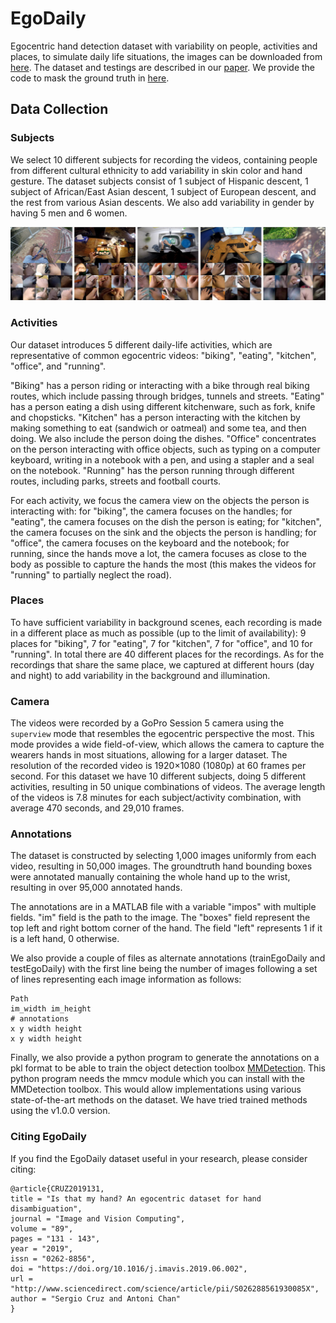 # EgoDaily
Egocentric hand detection dataset with variability on people, activities and places, to simulate daily life situations, the images can be downloaded from [here](https://drive.google.com/file/d/1FXlAUc2G0nRckcR01iHZP4RRyowSSzDh/view?usp=sharing). The dataset and testings are described in our [paper](https://doi.org/10.1016/j.imavis.2019.06.002). We provide the code to mask the ground truth in [here](https://github.com/sercruzg/YOLO-Context).

## Data Collection
### Subjects
We select 10 different subjects for recording the videos, containing people from different cultural ethnicity to add variability in skin color and hand gesture.
The dataset subjects consist of 1 subject of Hispanic descent, 1 subject of African/East Asian descent, 1 subject of European descent, and the rest from various Asian descents. We also add variability in gender by having 5 men and 6 women.

![GitHub Logo](samples.png)

### Activities
Our dataset introduces 5 different daily-life activities, which are representative of common egocentric videos: "biking", "eating", "kitchen", "office", and "running". 

"Biking" has a person riding or interacting with a bike through real biking routes, which include passing through bridges, tunnels and streets.
"Eating" has a person eating a dish using different kitchenware, such as fork, knife and chopsticks.
"Kitchen" has a person interacting with the kitchen by making something to eat (sandwich or oatmeal) and some tea, and then doing. We also include the person 
doing the dishes. 
"Office" concentrates on the person interacting with office objects, such as typing on a computer keyboard, writing in a notebook with a pen, and using a stapler and a seal on the notebook.
"Running" has the person running through different routes, including parks, streets and football courts.

For each activity, we focus the camera view on the objects the person is interacting with: for "biking", the camera focuses on the handles; for "eating", the camera focuses on the dish the person is eating; for "kitchen", the camera focuses on the sink and the objects the person is handling; for "office", the camera focuses on the keyboard and the notebook; for running, since the hands move a lot, the camera focuses as close to the body as possible to capture the hands the most (this makes the videos for "running" to partially  neglect the road).

### Places
To have sufficient variability in background scenes, 
each recording is made in a different place as much as possible (up to the limit of availability):
9 places for  "biking", 7 for "eating", 7 for "kitchen", 7 for "office", and 10 for "running".
In total there are 40 different places for the recordings. As for the recordings that share the same place, we captured at different hours (day and night) to add variability in the background and illumination. 

### Camera
The videos were recorded by a GoPro Session 5
camera  using the ``superview`` mode that resembles the egocentric perspective the most.
This mode provides a wide field-of-view, which allows the camera to capture the wearers hands in most situations, allowing for a larger dataset.
The resolution of the recorded video is 1920$\times$1080 (1080p) at 60 frames per second. For this dataset we have 10 different subjects, doing 5 different activities, resulting in 50 unique combinations of videos. 
The average length of the videos is 7.8 minutes for each subject/activity combination, with average 470 seconds, and 29,010 frames.

### Annotations
The dataset is constructed by selecting 1,000 images uniformly from each video, resulting in 50,000 images.
The groundtruth hand bounding boxes were annotated manually containing the whole hand up to the wrist, resulting in over 95,000 annotated hands.

The annotations are in a MATLAB file with a variable "impos" with multiple fields. "im" field is the path to the image. The "boxes" field represent the top left and right bottom corner of the hand. The field "left" represents 1 if it is a left hand, 0 otherwise.

We also provide a couple of files as alternate annotations (trainEgoDaily and testEgoDaily) with the first line being the number of images following a set of lines representing each image information as follows:
```
Path
im_width im_height
# annotations
x y width height
x y width height
```
Finally, we also provide a python program to generate the annotations on a pkl format to be able to train the object detection toolbox [MMDetection](https://drive.google.com/file/d/1FXlAUc2G0nRckcR01iHZP4RRyowSSzDh/view?usp=sharing). 
This python program needs the mmcv module which you can install with the MMDetection toolbox.
This would allow implementations using various state-of-the-art methods on the dataset. We have tried trained methods using the v1.0.0 version.

### Citing EgoDaily
If you find the EgoDaily dataset useful in your research, please consider citing:
```
@article{CRUZ2019131,
title = "Is that my hand? An egocentric dataset for hand disambiguation",
journal = "Image and Vision Computing",
volume = "89",
pages = "131 - 143",
year = "2019",
issn = "0262-8856",
doi = "https://doi.org/10.1016/j.imavis.2019.06.002",
url = "http://www.sciencedirect.com/science/article/pii/S026288561930085X",
author = "Sergio Cruz and Antoni Chan"
}
```